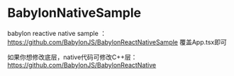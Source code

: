 # BabylonNativeSample
babylon reactive native sample ：https://github.com/BabylonJS/BabylonReactNativeSample 覆盖App.tsx即可

如果你想修改底层，native代码可修改C++层：
https://github.com/BabylonJS/BabylonReactNative

